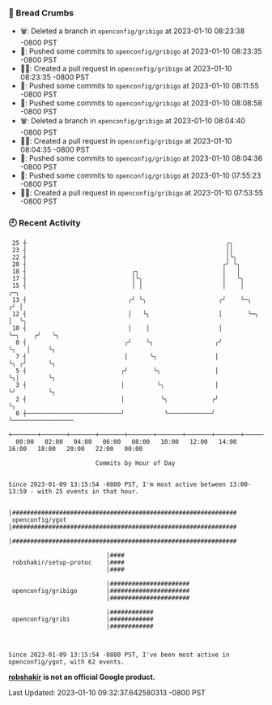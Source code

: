 ### 🍞 Bread Crumbs

 * 🗑: Deleted a branch in `openconfig/gribigo` at 2023-01-10 08:23:38 -0800 PST
 * 🚢: Pushed some commits to `openconfig/gribigo` at 2023-01-10 08:23:35 -0800 PST
 * ✍🏼: Created a pull request in `openconfig/gribigo` at 2023-01-10 08:23:35 -0800 PST
 * 🚢: Pushed some commits to `openconfig/gribigo` at 2023-01-10 08:11:55 -0800 PST
 * 🚢: Pushed some commits to `openconfig/gribigo` at 2023-01-10 08:08:58 -0800 PST
 * 🗑: Deleted a branch in `openconfig/gribigo` at 2023-01-10 08:04:40 -0800 PST
 * ✍🏼: Created a pull request in `openconfig/gribigo` at 2023-01-10 08:04:35 -0800 PST
 * 🚢: Pushed some commits to `openconfig/gribigo` at 2023-01-10 08:04:36 -0800 PST
 * 🚢: Pushed some commits to `openconfig/gribigo` at 2023-01-10 07:55:23 -0800 PST
 * ✍🏼: Created a pull request in `openconfig/gribigo` at 2023-01-10 07:53:55 -0800 PST

### 🕘 Recent Activity
```
 25 ┼                                                       ╭╮
 23 ┤                                                       ││
 22 ┤                                                       │╰╮
 20 ┤                                                      ╭╯ ╰╮
 18 ┤                             ╭╮                       │   │
 17 ┤                             │╰╮                      │   ╰╮
 15 ┤                             │ │                      │    │            ╭─╮
 13 ┤                            ╭╯ ╰╮                    ╭╯    ╰─╮         ╭╯ │
 12 ┤                            │   ╰╮                   │       ╰─╮       │  ╰╮
 10 ┤                            │    │                   │         ╰─╮    ╭╯   ╰╮
  8 ┤                           ╭╯    ╰╮                 ╭╯           ╰╮   │     ╰╮
  7 ┤                           │      ╰╮                │             ╰╮ ╭╯      ╰╮
  5 ┤                          ╭╯       ╰╮               │              ╰╮│        ╰╮
  3 ┤                          │         ╰╮              │               ╰╯         ╰╮
  2 ┤                          │          ╰╮            ╭╯                           ╰╮
  0 ┼──────────────────────────╯           ╰────────────╯                             ╰─────────────────
    +───────+───────+───────+───────+───────+───────+───────+───────+───────+───────+───────+───────+────
  00:00   02:00   04:00   06:00   08:00   10:00   12:00   14:00   16:00   18:00   20:00   22:00   00:00   

						Commits by Hour of Day


Since 2023-01-09 13:15:54 -0800 PST, I'm most active between 13:00-13:59 - with 25 events in that hour.

```



```
                           |##############################################################
 openconfig/ygot           |##############################################################
                           |##############################################################

                           |####
 robshakir/setup-protoc    |####
                           |####

                           |######################
 openconfig/gribigo        |######################
                           |######################

                           |############
 openconfig/gribi          |############
                           |############



Since 2023-01-09 13:15:54 -0800 PST, I've been most active in openconfig/ygot, with 62 events.

```
**[robshakir](mailto:robjs@google.com) is not an official Google product.**  


Last Updated: 2023-01-10 09:32:37.642580313 -0800 PST
